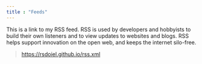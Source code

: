 ```yaml
---
title : "Feeds"
---
```


This is a link to my RSS feed. RSS is used by developers and hobbyists 
to build their own listeners and to view updates to websites and blogs. 
RSS helps support innovation on the open web, and keeps the 
internet silo-free.

> https://rsdoiel.github.io/rss.xml


